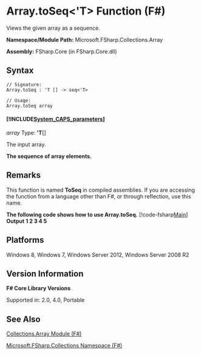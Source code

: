 # Array.toSeq<'T> Function (F#)

Views the given array as a sequence.

**Namespace/Module Path:** Microsoft.FSharp.Collections.Array

**Assembly:** FSharp.Core (in FSharp.Core.dll)


## Syntax

```
// Signature:
Array.toSeq : 'T [] -> seq<'T>

// Usage:
Array.toSeq array
```

#### [!INCLUDE[System_CAPS_parameters](//System/Token/System_CAPS_parameters_md.md)]
*array*
Type: **'T**[[]](http://msdn.microsoft.com/en-us/library/def20292-9aae-4596-9275-b94e594f8493)


The input array.



**The sequence of array elements.**
## Remarks
This function is named **ToSeq** in compiled assemblies. If you are accessing the function from a language other than F#, or through reflection, use this name.

**The following code shows how to use Array.toSeq.**
[!code-fsharp[Main](snippets/fsarrays/snippet69.fs)]
**Output**
**1 2 3 4 5**
## Platforms
Windows 8, Windows 7, Windows Server 2012, Windows Server 2008 R2


## Version Information
**F# Core Library Versions**

Supported in: 2.0, 4.0, Portable




## See Also
[Collections.Array Module &#40;F&#35;&#41;](Collections.Array+Module+%28FSharp%29.md)

[Microsoft.FSharp.Collections Namespace &#40;F&#35;&#41;](Microsoft.FSharp.Collections+Namespace+%28FSharp%29.md)

